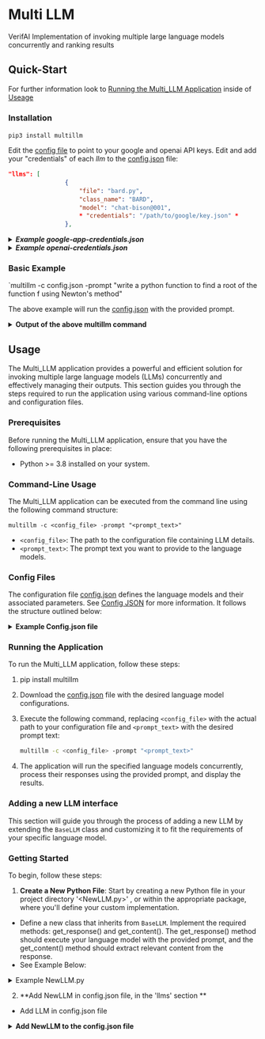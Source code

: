 # Multi LLM

VerifAI Implementation of invoking multiple large language models concurrently and ranking results


## Quick-Start

For further information look to [Running the Multi_LLM Application](#running-the-application) inside of [Useage](#useage)

### Installation

`pip3 install multillm`

Edit the [config file](#config-json) to point to your google and openai API keys. 
Edit and add your "credentials" of each *llm* to the [config.json](config.json) file:

```json
"llms": [
                {
                    "file": "bard.py",
                    "class_name": "BARD",
                    "model": "chat-bison@001",
                    * "credentials": "/path/to/google/key.json" *
                },
```

<details> 
    <summary><strong><em> Example google-app-credentials.json</em></strong></summary>

```json
 {
  "client_id": "123489-6qr4p.apps.googleusercontent.com",
  "client_secret": "fx-d3456-tryf0g9f9",
  "quota_project_id": "my-llm-training",
  "refresh_token": "1-34GFH89KLwe-eft",
  "type": "authorized_user"
  }
```
</details>


<details> 
    <summary><strong><em> Example openai-credentials.json</em></strong></summary>

```json
 {
    "organization" : "org-jc8901FDLI0267",
    "api_key" : "rt-067FGDiTL834"
}
  
```
</details>

### Basic Example
`multillm -c config.json -prompt "write a python function to find a root of the function f using Newton's method"

The above example will run the [config.json](config.json) with the provided prompt. 

<details>
	<summary><strong>Output of the above multillm command</strong></summary>
 
```bash
loading module bard...
finished loading module bard
registered model BARD <bard.BARD object at 0x10e4e5b70>
loading module GPT...
finished loading module GPT
registered model GPT <GPT.GPT object at 0x10e4e5d20>
loaded llms: {'bard': <module 'bard' from '/Users/Verifai/models/bard.py'>, 'GPT': <module 'GPT' from '/Users/Verifai/models/GPT.py'>}
calling model: BARD
calling model: GPT
model chat-bison@001
```
*BARD Response:*
```python
def newton(f, df, x0, tol=1e-6, maxiter=100):
    """
    Find a root of the function f using Newton's method.

    Args:
        f: The function to find a root of.
        df: The derivative of f.
        x0: The initial guess for the root.
        tol: The tolerance for convergence.
        maxiter: The maximum number of iterations to perform.
        

    Returns:
        The root of f, or None if no root was found.
    """

    for i in range(maxiter):
        x1 = x0 - f(x0) / df(x0)
        if abs(x1 - x0) < tol:
            return x1
        x0 = x1
    return None
```

*GPT Response:*
```python 
def newton_method(f, f_prime, initial_guess, tol=1e-6, max_iter=100):
    """
    Newton's method for finding the root of a function.

    Parameters:
        f (function): The function for which the root is to be found.
        f_prime (function): The derivative of f.
        initial_guess (float): The initial guess for the root.
        tol (float): The desired tolerance (default 1e-6).
        max_iter (int): The maximum number of iterations (default 100).

    Returns:
        float: The root found by Newton's method, or None if no root is found.
    """
    x = initial_guess
    for _ in range(max_iter):
        fx = f(x)
        if abs(fx) < tol:
            return x
        fpx = f_prime(x)
        if fpx == 0:
            return None
        x -= fx / fpx
    return None
```
	
### **MultiLLM** Explanation and Ranking for :
    
* *"The **GPT** implementation of the Newton's method function (newton_method) is well-documented with clear parameter explanations and return format. It also includes appropriate input validation checks and handles the case when the derivative is 0. Overall, it is a comprehensive and robust implementation."*
    
* *"The **BARD** implementation of the Newton's method function (newton) is also well-documented and accepts the necessary parameters. However, it lacks input validation checks, such as when the derivative is 0, and does not provide an explicit return value when no root is found. It can be improved by addressing these limitations."*
    
*"Based on these factors, I would rank GPT higher than BARD in terms of the clarity, completeness, and robustness of the implementation."*
</details>

## Usage

The Multi_LLM application provides a powerful and efficient solution for invoking multiple large language models (LLMs) concurrently and effectively managing their outputs. This section guides you through the steps required to run the application using various command-line options and configuration files.

### Prerequisites

Before running the Multi_LLM application, ensure that you have the following prerequisites in place:

- Python >= 3.8 installed on your system.


### Command-Line Usage

The Multi_LLM application can be executed from the command line using the following command structure:

```
multillm -c <config_file> -prompt "<prompt_text>"
```

- `<config_file>`: The path to the configuration file containing LLM details.
- `<prompt_text>`: The prompt text you want to provide to the language models.

### Config Files

The configuration file [config.json](config.json) defines the language models and their associated parameters.  See [Config JSON](#config-json) for more information.
It follows the structure outlined below: 

<details>
	<summary><strong>Example Config.json file</strong></summary>

```json
{
    "Config": {
        "Multi_LLM": {
            "llms": [
                {
                    "file": "bard.py",
                    "class_name": "BARD",
                    "model": "chat-bison@001",
                    "credentials": "/path/to/google/key.json"
                },
                {
                    "file": "GPT.py",
                    "class_name": "GPT",
                    "model": "gpt-3.5-turbo",
                    "credentials": "/path/to/openai/key.json"
                }
            ]
        }
    }
}
```
</details>

### Running the Application

To run the Multi_LLM application, follow these steps:

1. pip install multillm
   
2. Download the [config.json](config.json) file with the desired language model configurations.

3. Execute the following command, replacing `<config_file>` with the actual path to your configuration file and `<prompt_text>` with the desired prompt text:
   ```bash
   multillm -c <config_file> -prompt "<prompt_text>"
   ```

4. The application will run the specified language models concurrently, process their responses using the provided prompt, and display the results.


### Adding a new LLM interface

This section will guide you through the process of adding a new LLM by extending the `BaseLLM` class and customizing it to fit the requirements of your specific language model.

### Getting Started

To begin, follow these steps:

1. **Create a New Python File**: Start by creating a new Python file in your project directory '<NewLLM.py>' , or within the appropriate package, where you'll define your custom implementation.

- Define a new class that inherits from `BaseLLM`. Implement the required methods: get_response() and get_content(). The get_response() method should execute your language model with the provided prompt, and the get_content() method should extract relevant content from the response.
- See Example Below: 

<details> <summary>Example NewLLM.py</summary>
	
```python
import os,sys
from multillm.BaseLLM import BaseLLM
from multillm.Prompt import Prompt
# <add additional imports here>


# NewLLM interface                                                                                                                              
"""                                                                                                                                                 
The NewLLM class extends the BaseModel class and overrides the get_response() method, providing an implementation.                                           
"""
class NewLLM(BaseLLM):
    # ... (attributes and __init__ method)
    def __init__ (self, **kwargs):
	 # add values here directly or if kwargs are specified they are taken from the config file
        defaults  = {
            "class_name" : "NewLLM",
            "model" : "newLLM-bison@06",
            "credentials" : "/path/to-my/key.json"
        }
    # ... Call API and get response from NewLLM
    def get_response(self, prompt):
        # Implement your language model interaction here
        # access credentials file from *self.credentials*
        # access model from *self.model*
  	# access class_name from *self.class_name*
        response =  <"Generated response from  NewLLM model based on prompt">
        return response

    # ... Parse and Filter raw response from NewLLM and return text/code content
    def get_content(self, response):
        # Implement content extraction from the response
        content = "Extracted content from response"
        return content
```
 
</details>

2. **Add NewLLM in config.json file, in the 'llms' section **
- Add LLM in config.json file

<details>
	<summary><strong>Add NewLLM to the config.json file</strong></summary>

```json
{
    "Config": {
        "Multi_LLM": {
            "llms": [
                {
                    "file": "/full-path/NewLLM.py",
                    "class_name": "NEWLLM",
                    "model": "chat-bison@001",
                    "credentials": "/path/to/google/key.json"
                }, .... ]
	}
}
</details>


4. **Usage**: You can now use your custom `NewLLM` class in your application code. Instantiate it, call its methods, and integrate it into your application's workflow.

```python
custom_llm = NewLLM(model="custom_model", credentials="your_credentials")
prompt = "Generate something amazing."
response = custom_llm.get_response(prompt)
content = custom_llm.get_content(response)
print(content)
```

By extending the provided `BaseLLM` class, you can easily create custom language model implementations tailored to your project's needs. This structured approach ensures consistency and modularity in your codebase, allowing you to focus on the unique aspects of your language model while leveraging the foundational structure provided by `BaseLLM`.

## Example GPT interface
<details>
  <summary><strong>Example Model GPT.py</strong></summary>
	
```python
	
import os,sys
import openai
import json
from multillm.BaseLLM import BaseLLM
from multillm.Prompt import Prompt


# Openai gpt interface
"""
The GPT class extends the BaseModel class,  implements the required methods: get_response() and get_content().
The get_response() method takes a response parameter and returns the content of the first response in the given response object.
"""
class GPT(BaseLLM):

    #implement here
    def __init__ (self, **kwargs):
        # add values here directly or if kwargs are specified they are taken from the config file
        defaults  = {
            "class_name" : "GPT",
            "model" : "gpt-3.5-turbo",
            "credentials" : "key.json"
        }

    # Get Content -- Required Method
    def get_content(self, response):
    
        """ Get the text from the response of an LLM
        e.g.: openai returns the following response, this method should return the 'content'.
        { "choices": [{{"message": 
			{"content": "def binary_sort(arr):"}}}]}
        """
        return response["choices"][0]["message"]["content"]

    # Get Response -- Required Method, Call openai API
    def get_response(self, prompt):
        # setup prompt for API call
        messages=[]
        
        messages.append( {"role": prompt.get_role(), "content" : prompt.get_string()})
        if prompt.context:
            messages.append({"role": prompt.get_role(), "content" : prompt.get_context()})
        
        # Read Credentials file specified in the config.json, setup for openai
        if not os.path.exists(self.credentials):
            print('error (multi_llm): could not find openai_credentials: {0}' .format(self.credentials))
            return 

        # Open the file for reading
        try:
            with open(self.credentials, 'r') as file:
                # Load the JSON data from the file
                data = json.load(file)
                openai.organization = data['organization']
                openai.api_key = data['api_key'] 

        except Exception as e:
            print('(multi_llm) error: could not load credentials {0} : {1}' .format(self.credentials,str(e)))
            return
                    
        # do API call
        response = openai.ChatCompletion.create(
            model = self.model,
            messages=messages
        )
        if response:
            return(self.get_content(response))
        else:
            return response
```
</details>
 
## Config JSON

### Using the `config.json` File

The `config.json` file offers a convenient way to configure and load multiple language models using the "Multi_LLM" framework. This section will guide you through the process of creating and utilizing a `config.json` file to load and use specific language models in your application.

### Configuration Setup

To get started, follow these steps to configure your `config.json` file:

1. **Create a Configuration File**: Create a new file named `config.json` in your project directory or the desired location.

2. **Configure LLMs**: Define the language models you want to use within the `"llms"` array. Each model configuration includes details such as the Python file containing the model implementation, class name, model name, and credentials file path.

```json
{
    "Config": {
        "Multi_LLM": {
            "llms": [
                {
                    "file": "bard.py",
                    "class_name": "BARD",
                    "model": "chat-bison@001",
                    "credentials": "/path/to/google/key.json"
                },
                {
                    "file": "GPT.py",
                    "class_name": "GPT",
                    "model": "gpt-3.5-turbo",
                    "credentials": "/path/to/openai/key.json"
                }
            ]
        }
    }
}
```

### Loading Models Using Multi_LLM

After creating the `config.json` file, you can use the "Multi_LLM" framework to load and utilize the configured models in your application. Follow these steps:

1. **Instantiate Multi_LLM**: Create an instance of the `Multi_LLM` class and provide the path to your `config.json` file.

```python
from Multi_LLM import Multi_LLM

# Specify the path to your config.json file
config_path = "path/to/config.json"

# Instantiate Multi_LLM
multi_llm = Multi_LLM(config=config_path)
```

2. **Run Models**: Use the `run` method to run the loaded models and process their responses. Provide a prompt and an optional action chain if needed. The responses from each model will be returned in a dictionary.

```python
prompt = "Translate this sentence."
action_chain = None  # You can define an action chain if required

responses = multi_llm.run(prompt, action_chain)
print(responses)
```

## Action Class
This is the interface class which we use to operate on the output while still in parallel. Action class instances are define by the user and can be chained indefinitely with other Actiion instances.
There are two methods that are used to interface with the class: `apply()` and `then()`.
The first, `apply()` is what is used internally to call the methods we register. Registration is as follows:
```python
# Write an interfacing function, a simple in/out
def capitalize(data):
	data = data.upper()
	return data
	
def lower(data):
	data = data.lower()
	return data
	
# Create the respective objects
action1 = Action(operation=capitalize)
action2 = Action(operation=lower)

# Create the chain of actions
action_chain = action1.then(action2)
```
What we did was create some actions that are simple I/O operations on data. We can then chain them together using the `then()` method mentioned above. The order of operations for then is left to right, in this case action1 will go first then action2. These actions can be tailored to your own specification, since the actions are serial, you can specify the information that is going to be passed into the function and what information will be returned.

After you have created the action chain you can pass this into the `Multi_LLM.run()` method and run.

### Action Chain

The `Action Chain` is a core component of processesing LLM output. In the provided [example.py](examples/example.py) we see the first action defined is for processing the LLM response and extracting the code alone from the response. This could be a first of many steps, what could follow could be saving the code to the file or extracting information through the `ast` module. The actions are meant to be ran on each of the model's outputs so they should be generalized for use.

## Rank Class
The `Rank` class is identical in functionality to the `Action` class, though the use is different. While the `Action` class is used to accept and modify data in each of the models, the `Rank` class' purpose is to modify the final combined output of the LLMs. 
This output is stored in a dictionary keyed by the model's names. The `Rank` class's methods should be written to take this data and operate on it. 
```python
#Write an interfacing function, a simple print
def print_llms(dictionary):
	for key,val in dictionary.items():
		print(key, val)

# Create Rank instances
rank_object = Rank(operation=print_llms)

# Running the LLM, assuming an instance of 
# Multi_LLM named mLLM
results = mLLLM.run(prompt, action_chain, rank_object)
```
In the above code we are doing very similar actions as those seen above. The methodoly is the same. In this case we only have a single object, so instead of creating a `rank_chain` we simply pass in our single instantiated object.
## Architecture
### High Level Overview
![alt](images/Multi_LLM_1.png)
### Multi_LLM Class
This is the highest level, here we can instantiate MultiLLM objects using either config files (see [config files](###Config-Files)) or manually instantiating a custom or hosted LLM. 
In this class we call multiple LLMs concurrently and then we can operate on the results of each in parallel using the [Action Class](###Action-Class).

The "Multi_LLM" Python code provides a versatile framework for managing and orchestrating multiple language models (LLMs) within a single application. This code is designed to enhance the efficiency of working with language models by enabling concurrent execution, response processing, and model loading from configuration files. The key features and components of the code include:

- **Concurrent Model Execution:** The code allows you to run multiple language models concurrently, facilitating efficient utilization of computational resources. This is particularly useful for scenarios that involve processing multiple prompts or tasks simultaneously.

- **Action Chain Processing:** The framework supports the concept of "action chains," which enable you to preprocess model responses using a sequence of predefined actions. This empowers you to refine and enhance the output generated by the language models.

- **Model Loading from Configuration:** You can load LLMs from a configuration file. This JSON-based configuration includes essential details about each model, such as the model class, associated credentials, and file paths. The code can dynamically load these models, making it easy to add new models or modify existing ones without altering the core codebase.

- **Redis Integration:** The code features optional integration with a Redis instance. It checks for a successful Redis connection and adjusts its behavior accordingly. If Redis connectivity is not established, the code gracefully handles the situation by setting a flag that reflects the absence of a Redis connection.

- **Simplified Model Registration:** The code includes a straightforward method to register models within the framework. This allows for the inclusion of custom LLM implementations while ensuring that the models are appropriately organized and accessible for execution.

By using the "Multi_LLM" Python code, developers can streamline their interactions with multiple language models, seamlessly integrating them into various applications or projects. The code promotes modularity, reusability, and parallelism in working with language models, ultimately enhancing the user experience and productivity.

### BaseLLM

`BaseLLM` is designed to serve as the basis for implementing various language model classes. This `BaseLLM` class encapsulates essential attributes and methods necessary for interfacing with language models. The code establishes a structured foundation for building specific language model implementations and harmonizes their interaction within a larger application context.

Key features and components of the code include:

- **Attributes for Language Models:** The `BaseLLM` class declares a set of attributes, such as `model`, `roles`, `messages`, `temp`, `api_key`, `max_tokens`, and `args`, that are pertinent to language models. These attributes are meant to be customized and adapted as needed for specific model implementations.

- **Customizable Initialization:** The `__init__()` method in the `BaseLLM` class facilitates flexible instantiation of model instances by allowing the specification of custom values via keyword arguments. It enables the convenient configuration of attributes like `name`, `credentials`, `model`, and `class_name`.

- **Placeholder Methods:** The `BaseLLM` class defines two placeholder methods: `get_response()` and `get_content()`. The `get_response()` method is designed to receive a `Prompt` object and run the associated language model with the provided prompt. The actual implementation of this method is expected to be customized in derived classes to perform the model-specific interactions. Similarly, the `get_content()` method is meant to be implemented by deriving classes, providing an interface to extract relevant content from model responses.

- **Structured Framework:** The code encapsulates a structured framework that abstracts common functionalities of language models. By inheriting from the `BaseLLM` class, developers can focus on implementing model-specific interactions while leveraging the established structure for attribute handling and method placeholders.

`BaseLLM` aims to streamline the development of specific language model implementations by providing a consistent structure and standardized attributes. Developers can extend this base class to create custom language model classes that seamlessly integrate into the broader application ecosystem. This modular approach promotes reusability, maintainability, and consistent design patterns when working with various language models.

## Contribution

You can contribute by extending the models located in [models](models). See the [BaseLLM](#baselmm) section for more information on the necessary mechanisms for extending the BaseLLM class.
For further information contact [ethansaurusrex](https://github.com/ethansaurusrex)
